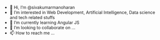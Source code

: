 - 👋 Hi, I’m @sivakumarmanoharan
- 👀 I’m interested in Web Development, Artificial Intelligence, Data science and tech related stuffs
- 🌱 I’m currently learning Angular JS 
- 💞️ I’m looking to collaborate on ...
- 📫 How to reach me ...

<!---
sivakumarmanoharan/sivakumarmanoharan is a ✨ special ✨ repository because its `README.md` (this file) appears on your GitHub profile.
You can click the Preview link to take a look at your changes.
--->

